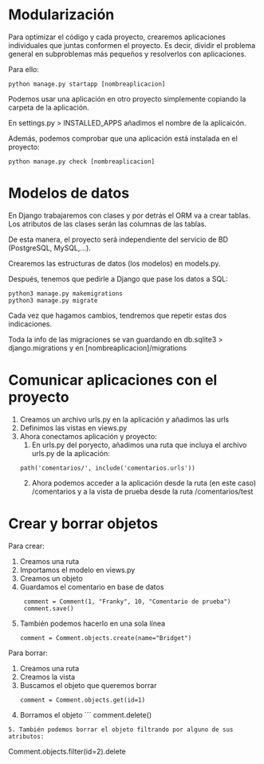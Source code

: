 # Modularización
Para optimizar el código y cada proyecto, crearemos aplicaciones individuales que juntas conformen el proyecto. 
Es decir, dividir el problema general en subproblemas más pequeños y resolverlos con aplicaciones.

Para ello:
```
python manage.py startapp [nombreaplicacion]
```

Podemos usar una aplicación en otro proyecto simplemente copiando la carpeta de la aplicación.

En settings.py > INSTALLED_APPS añadimos el nombre de la aplicaicón.


Además, podemos comprobar que una aplicación está instalada en el proyecto:
```
python manage.py check [nombreaplicacion]
```

# Modelos de datos
En Django trabajaremos con clases y por detrás el ORM va a crear tablas. 
Los atributos de las clases serán las columnas de las tablas.

De esta manera, el proyecto será independiente del servicio de BD (PostgreSQL, MySQL,...).

Crearemos las estructuras de datos (los modelos) en models.py.

Después, tenemos que pedirle a Django que pase los datos a SQL:
```
python3 manage.py makemigrations
python3 manage.py migrate
```
Cada vez que hagamos cambios, tendremos que repetir estas dos indicaciones.

Toda la info de las migraciones se van guardando en db.sqlite3 > django.migrations y en [nombreaplicacion]/migrations

# Comunicar aplicaciones con el proyecto
1. Creamos un archivo urls.py en la aplicación y añadimos las urls
2. Definimos las vistas en views.py
3. Ahora conectamos aplicación y proyecto:
   1. En urls.py del poryecto, añadimos una ruta que incluya el archivo urls.py de la aplicación:
   ```
   path('comentarios/', include('comentarios.urls'))
   ```
   2. Ahora podemos acceder a la aplicación desde la ruta (en este caso) /comentarios y a la vista de prueba desde la ruta /comentarios/test

# Crear y borrar objetos
Para crear:
1. Creamos una ruta
2. Importamos el modelo en views.py
3. Creamos un objeto
4. Guardamos el comentario en base de datos
   ```
    comment = Comment(1, "Franky", 10, "Comentario de prueba")
    comment.save()
   ```
5. También podemos hacerlo en una sola línea
   ```
   comment = Comment.objects.create(name="Bridget")
   ```

Para borrar:
1. Creamos una ruta
2. Creamos la vista
3. Buscamos el objeto que queremos borrar
   ```
   comment = Comment.objects.get(id=1)
   ```
4. Borramos el objeto
´´´
comment.delete()
```
5. También podemos borrar el objeto filtrando por alguno de sus atributos:
```
Comment.objects.filter(id=2).delete
```
